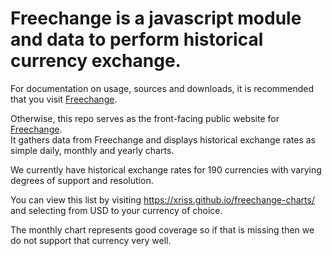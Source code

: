 # Freechange is a javascript module and data to perform historical currency exchange.

For documentation on usage, sources and downloads, it is recommended that you visit [Freechange](https://github.com/xriss/freechange).

Otherwise, this repo serves as the front-facing public website for [Freechange](https://github.com/xriss/freechange).  
It gathers data from Freechange and displays historical exchange rates as simple daily, monthly and yearly charts.

We currently have historical exchange rates for 190 currencies with varying degrees of support and resolution.

You can view this list by visiting https://xriss.github.io/freechange-charts/ and selecting from USD to your currency of choice.

The monthly chart represents good coverage so if that is missing then we do not support that currency very well.
